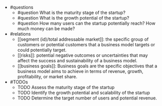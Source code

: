 - #questions
	- #question What is the maturity stage of the startup?
	- #question What is the growth potential of the startup?
	- #question How many users can the startup potentially reach? How much money can be made?
- #relations
	- [[segment (id)/total addressable market]]: the specific group of customers or potential customers that a business model targets or could potentially target.
	- [[risks]]: potential negative outcomes or uncertainties that may affect the success and sustainability of a business model.
	- [[business goals]]: Business goals are the specific objectives that a business model aims to achieve in terms of revenue, growth, profitability, or market share.
- #TODOs
	- TODO Assess the maturity stage of the startup
	- TODO  Identify the growth potential and scalability of the startup
	- TODO  Determine the target number of users and potential revenue.











